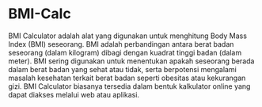 # BMI-Calc

BMI Calculator adalah alat yang digunakan untuk menghitung Body Mass Index (BMI) seseorang. BMI adalah perbandingan antara berat badan seseorang (dalam kilogram) dibagi dengan kuadrat tinggi badan (dalam meter). BMI sering digunakan untuk menentukan apakah seseorang berada dalam berat badan yang sehat atau tidak, serta berpotensi mengalami masalah kesehatan terkait berat badan seperti obesitas atau kekurangan gizi. BMI Calculator biasanya tersedia dalam bentuk kalkulator online yang dapat diakses melalui web atau aplikasi.
